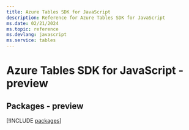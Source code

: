 ```yaml
---
title: Azure Tables SDK for JavaScript
description: Reference for Azure Tables SDK for JavaScript
ms.date: 02/21/2024
ms.topic: reference
ms.devlang: javascript
ms.service: tables
---
```

# Azure Tables SDK for JavaScript - preview
## Packages - preview
[!INCLUDE [packages](tables-index.md)]
